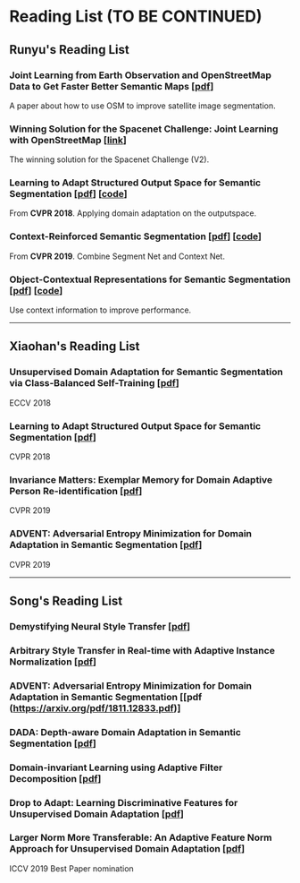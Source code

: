 # Reading List (TO BE CONTINUED)

## Runyu's Reading List

### Joint Learning from Earth Observation and OpenStreetMap Data to Get Faster Better Semantic Maps    [[pdf](https://arxiv.org/pdf/1705.06057.pdf)]

A paper about how to use OSM to improve satellite image segmentation.

### Winning Solution for the Spacenet Challenge: Joint Learning with OpenStreetMap   [[link](https://i.ho.lc/winning-solution-for-the-spacenet-challenge-joint-learning-with-openstreetmap.html)]

The winning solution for the Spacenet Challenge (V2).

### Learning to Adapt Structured Output Space for Semantic Segmentation    [[pdf](http://openaccess.thecvf.com/content_cvpr_2018/papers/Tsai_Learning_to_Adapt_CVPR_2018_paper.pdf)]    [[code](https://github.com/wasidennis/AdaptSegNet)]

From **CVPR 2018**. Applying domain adaptation on the outputspace.

### Context-Reinforced Semantic Segmentation    [[pdf](http://openaccess.thecvf.com/content_CVPR_2019/papers/Zhou_Context-Reinforced_Semantic_Segmentation_CVPR_2019_paper.pdf)]    [[code](https://github.com/scenarios)]

From **CVPR 2019**. Combine Segment Net and Context Net.

### Object-Contextual Representations for Semantic Segmentation    [[pdf](https://arxiv.org/pdf/1909.11065.pdf)]    [[code](https://github.com/PkuRainBow/OCNet.pytorch)]

Use context information to improve performance.

----

## Xiaohan's Reading List

### Unsupervised Domain Adaptation for Semantic Segmentation via Class-Balanced Self-Training  [[pdf](https://eccv2018.org/openaccess/content_ECCV_2018/papers/Yang_Zou_Unsupervised_Domain_Adaptation_ECCV_2018_paper.pdf)]
ECCV 2018

### Learning to Adapt Structured Output Space for Semantic Segmentation [[pdf](http://openaccess.thecvf.com/content_cvpr_2018/papers/Tsai_Learning_to_Adapt_CVPR_2018_paper.pdf)]
CVPR 2018

### Invariance Matters: Exemplar Memory for Domain Adaptive Person Re-identification [[pdf](https://zpascal.net/cvpr2019/Zhong_Invariance_Matters_Exemplar_Memory_for_Domain_Adaptive_Person_Re-Identification_CVPR_2019_paper.pdf)]
CVPR 2019

### ADVENT: Adversarial Entropy Minimization for Domain Adaptation in Semantic Segmentation [[pdf](https://arxiv.org/pdf/1811.12833.pdf)]
CVPR 2019

----

## Song's Reading List

### Demystifying Neural Style Transfer  [[pdf](https://arxiv.org/abs/1701.01036)]

### Arbitrary Style Transfer in Real-time with Adaptive Instance Normalization  [[pdf](https://arxiv.org/abs/1703.06868)]

### ADVENT: Adversarial Entropy Minimization for Domain Adaptation in Semantic Segmentation [[pdf (https://arxiv.org/pdf/1811.12833.pdf)]

### DADA: Depth-aware Domain Adaptation in Semantic Segmentation [[pdf](https://arxiv.org/abs/1904.01886)]

### Domain-invariant Learning using Adaptive Filter Decomposition  [[pdf](https://arxiv.org/abs/1909.11285)]

### Drop to Adapt: Learning Discriminative Features for Unsupervised Domain Adaptation [[pdf](https://arxiv.org/abs/1910.05562)]

### Larger Norm More Transferable: An Adaptive Feature Norm Approach for Unsupervised Domain Adaptation  [[pdf](https://arxiv.org/abs/1811.07456)]
ICCV 2019 Best Paper nomination





